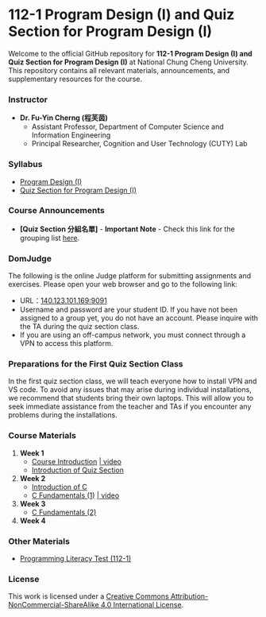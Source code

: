 # 112-1 Program Design (I) and Quiz Section for Program Design (I)

Welcome to the official GitHub repository for **112-1 Program Design (I) and Quiz Section for Program Design (I)** at National Chung Cheng University. This repository contains all relevant materials, announcements, and supplementary resources for the course. 

### Instructor

- **Dr. Fu-Yin Cherng (程芙茵)**
    - Assistant Professor, Department of Computer Science and Information Engineering
    - Principal Researcher, Cognition and User Technology (CUTY) Lab

### Syllabus
- [Program Design (I)](https://docs.google.com/document/d/1BUAoopDbv4tpu01Ex9HKA2QS93O09ORQ/edit?usp=sharing&ouid=104677315653522939019&rtpof=true&sd=true)
- [Quiz Section for Program Design (I)](https://docs.google.com/document/d/1E9J51FP-c7D1Oucw1Sab_IzrCFV1bRBP/edit?usp=sharing&ouid=104677315653522939019&rtpof=true&sd=true)

### Course Announcements

- **[Quiz Section 分組名單]** - **Important Note** - Check this link for the grouping list [here](https://docs.google.com/spreadsheets/d/1Na7fwBDgSD_P4pwyTW-TdVHAVfzVfI7Z5A2w-bC6SbU/edit#gid=0).

### DomJudge
The following is the online Judge platform for submitting assignments and exercises. Please open your web browser and go to the following link:
- URL：[140.123.101.169:9091](140.123.101.169:9091)
- Username and password are your student ID. If you have not been assigned to a group yet, you do not have an account. Please inquire with the TA during the quiz section class.
- If you are using an off-campus network, you must connect through a VPN to access this platform.

### Preparations for the First Quiz Section Class
In the first quiz section class, we will teach everyone how to install VPN and VS code. To avoid any issues that may arise during individual installations, we recommend that students bring their own laptops. This will allow you to seek immediate assistance from the teacher and TAs if you encounter any problems during the installations.

### Course Materials

1. **Week 1**
    - [Course Introduction](https://docs.google.com/presentation/d/1irm6f_597hyhey9BYKEkVbB3bBQzU1G4p3oHtppQb24/edit?usp=drive_link) [ | video](https://www.youtube.com/watch?v=g7X-0ZqPzL8)
    - [Introduction of Quiz Section](https://docs.google.com/presentation/d/1PJ40RaYIXwg1lBDL0l0QjMlWqC8dfpFWs2NfCOagVZI/edit?usp=drive_link)
2. **Week 2**
    - [Introduction of C](https://docs.google.com/presentation/d/1mxtRw9IMurEuYQmALd4GNznO8sRlQdYRCRT4L_YRmrw/edit?usp=sharing)
    - [C Fundamentals (1)](https://docs.google.com/presentation/d/14gyfCr4CUjNIXjWKAERC_cy8BNGW-MzXzfOPDHWwuOo/edit?usp=sharing) [ | video](https://www.youtube.com/watch?v=mS85KhKwJ54)
3. **Week 3**
    - [C Fundamentals (2)](https://docs.google.com/presentation/d/1aJDajO0xpAN-PxdcN3LxRiI0iu914pXIICpRf3ygFIk/edit?usp=sharing)
5. **Week 4**

### Other Materials
 - [Programming Literacy Test (112-1)](https://docs.google.com/forms/d/e/1FAIpQLSfXH1xeybl4jvIUoJNF1wi1FiNRbeuLTuNLX-faZrIYt4v3nA/viewform)

### License

This work is licensed under a [Creative Commons Attribution-NonCommercial-ShareAlike 4.0 International License](https://creativecommons.org/licenses/by-nc-sa/4.0/).

